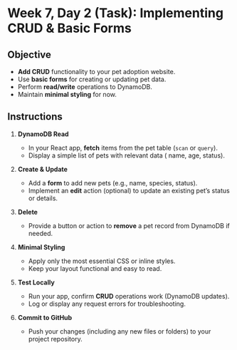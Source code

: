 # Week 7, Day 2 (Task): Implementing CRUD & Basic Forms

## Objective

- **Add CRUD** functionality to your pet adoption website.
- Use **basic forms** for creating or updating pet data.
- Perform **read/write** operations to DynamoDB.
- Maintain **minimal styling** for now.

## Instructions

1. **DynamoDB Read**

   - In your React app, **fetch** items from the pet table (`scan` or `query`).
   - Display a simple list of pets with relevant data ( name, age, status).

2. **Create & Update**

   - Add a **form** to add new pets (e.g., name, species, status).
   - Implement an **edit** action (optional) to update an existing pet’s status or details.

3. **Delete**

   - Provide a button or action to **remove** a pet record from DynamoDB if needed.

4. **Minimal Styling**

   - Apply only the most essential CSS or inline styles.
   - Keep your layout functional and easy to read.

5. **Test Locally**

   - Run your app, confirm **CRUD** operations work (DynamoDB updates).
   - Log or display any request errors for troubleshooting.

6. **Commit to GitHub**
   - Push your changes (including any new files or folders) to your project repository.
